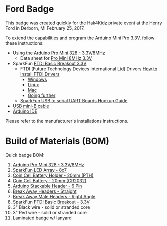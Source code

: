 # Ford Badge

This badge was created quickly for the Hak4Kidz private event at the Henry Ford in Derborn, MI February 25, 2017.

To extend the capabilities and program the Arduino Mini Pro 3.3V, follow these instructions:

* [Using the Arduino Pro Mini 328 - 3.3V/8MHz](https://learn.sparkfun.com/tutorials/using-the-arduino-pro-mini-33v)
  * Data sheet for [Pro Mini 8MHz 3.3V](https://cdn.sparkfun.com/datasheets/Dev/Arduino/Boards/ProMini8MHzv1.pdf)
* SparkFun [FTDI Basic Breakout 3.3V](https://www.sparkfun.com/products/9873)
  * FTDI (Future Technology Devices International Ltd) Drivers [How to Install FTDI Drivers](https://learn.sparkfun.com/tutorials/how-to-install-ftdi-drivers)
      * [Windows](https://learn.sparkfun.com/tutorials/how-to-install-ftdi-drivers/windows---in-depth)
      * [Linux](https://learn.sparkfun.com/tutorials/how-to-install-ftdi-drivers/linux)
      * [Mac](https://learn.sparkfun.com/tutorials/how-to-install-ftdi-drivers/mac)
      * [Going further](https://learn.sparkfun.com/tutorials/how-to-install-ftdi-drivers/resou)
   * [SparkFun USB to serial UART Boards Hookup Guide](https://learn.sparkfun.com/tutorials/sparkfun-usb-to-serial-uart-boards-hookup-guide)
* [USB mini-B cable](https://www.sparkfun.com/products/13243)
* [Arduino IDE](https://www.arduino.cc/en/Main/Software)

Please refer to the manufacturer's installations instructions.

# Build of Materials (BOM)

Quick badge BOM:
 1. [Arduino Pro Mini 328 - 3.3V/8MHz](https://www.sparkfun.com/products/11114)
 2. [SparkFun LED Array - 8x7](https://www.sparkfun.com/products/13795)
 3. [Coin Cell Battery Holder - 20mm (PTH)](https://www.sparkfun.com/products/783)
 4. [Coin Cell Battery - 20mm (CR2032)](https://www.sparkfun.com/products/338)
 5. [Arduino Stackable Header - 6 Pin](https://www.sparkfun.com/products/9280)
 6. [Break Away Headers - Straight](https://www.sparkfun.com/products/116)
 7. [Break Away Male Headers - Right Angle](https://www.sparkfun.com/products/553)
 8. [SparkFun FTDI Basic Breakout - 3.3V](https://www.sparkfun.com/products/9873)
 9. 3" Black wire - solid or stranded core
 10. 3" Red wire - solid or stranded core
 11. Laminated badge w/ lanyard
